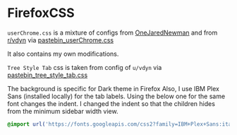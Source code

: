 # FirefoxCSS

`userChrome.css` is a mixture of configs from [OneJaredNewman](https://github.com/OneJaredNewman/firefoxcss/blob/main/userChrome.css) and from [r/vdyn](https://www.reddit.com/r/FirefoxCSS/comments/uldl0q/a_minimal_ui_w_autohiding_tree_style_tabs/) via [pastebin_userChrome.css](https://pastebin.com/raw/hAS9ThW2)

It also contains my own modifications.


`Tree Style Tab` css is taken from config of `u/vdyn` via [pastebin_tree_style_tab.css](https://pastebin.com/raw/12gq6RGV)


The background is specific for Dark theme in Firefox
Also, I use IBM Plex Sans (installed locally) for the tab labels. Using the below one for the same font changes the indent. I changed the indent so that the children hides from the minimum sidebar width view.
```css
@import url('https://fonts.googleapis.com/css2?family=IBM+Plex+Sans:ital,wght@0,100;0,200;0,300;0,400;0,500;0,600;0,700;1,100;1,200;1,300;1,400;1,500;1,600;1,700&display=swap');
```
